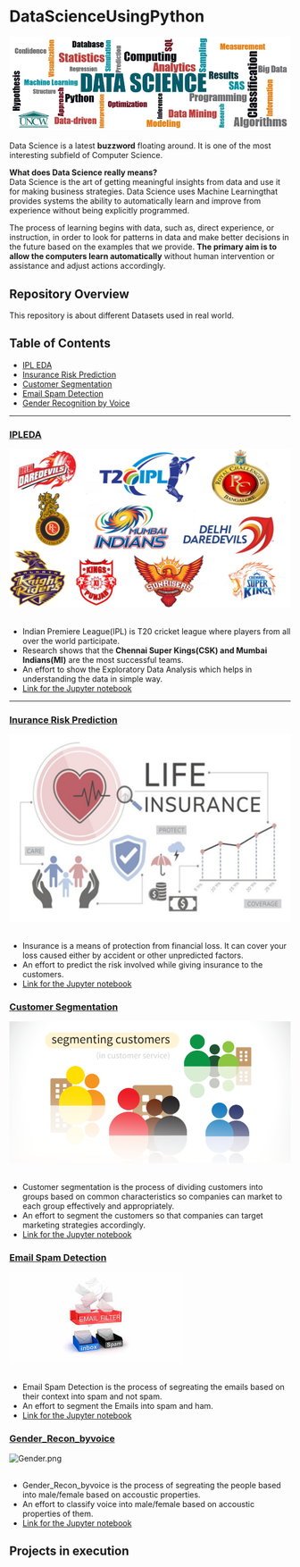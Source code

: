 # DataScienceUsingPython

![image.png](Images/banner.png)<br><br>
Data Science is a latest __buzzword__ floating around. It is one of the most interesting subfield of Computer Science.<br>

__What does Data Science really means?__<br>
Data Science is the art of getting meaningful insights from data and use it for making business strategies. Data Science uses Machine Learningthat provides systems the ability to automatically learn and improve from experience without being explicitly programmed.<br>

The process of learning begins with data, such as, direct experience, or instruction, in order to look for patterns in data and make better decisions in the future based on the examples that we provide. __The primary aim is to allow the computers learn automatically__ without human intervention or assistance and adjust actions accordingly.


## Repository Overview
This repository is about different Datasets used in real world.

## Table of Contents
- [IPL EDA](#section1)<br>
- [Insurance Risk Prediction](section2)<br>
- [Customer Segmentation](section2)<br>
- [Email Spam Detection](section3)<br>
- [Gender Recognition by Voice](section4)<br>

___
<a id=section1></a>
### [IPLEDA](./IPLEDA)
![image.png](Images/IPL.png)<br><br>
- Indian Premiere League(IPL) is T20 cricket league where players from all over the world participate.
- Research shows that the __Chennai Super Kings(CSK) and Mumbai Indians(MI)__ are the most successful teams.
- An effort to show the Exploratory Data Analysis which helps in understanding the data in simple way.
- [Link for the Jupyter notebook](./IPLEDA/IPL_Notebook.ipynb)

___
<a id=section2></a>
### [Inurance Risk Prediction](./Insurance_Risk_Pred)
![image.png](Images/Insurance.png)<br><br>
- Insurance is a means of protection from financial loss. It can cover your loss caused either by accident or other     unpredicted factors.
- An effort to predict the risk involved while giving insurance to the customers.
- [Link for the Jupyter notebook](./Insurance_Risk_Pred/Insurance.ipynb)

### [Customer Segmentation](./Insurance_Risk_Pred)
![KM.png](Images/KM.png)<br><br>
- Customer segmentation is the process of dividing customers into groups based on common characteristics so companies can      market to each group effectively and appropriately.
- An effort to segment the customers so that companies can target marketing strategies accordingly.
- [Link for the Jupyter notebook](./Customer_segmentation/KMeans.ipynb)


### [Email Spam Detection](./Email_Spam_Detection)
![Spam.jpeg](Images/Spam.jpeg)<br><br>
- Email Spam Detection is the process of segreating the emails based on their context into spam and not spam.
- An effort to segment the Emails into spam and ham.
- [Link for the Jupyter notebook](./Email_Spam_Detection/Email_Spam_Detection.ipynb)

### [Gender_Recon_byvoice](./Gender_Recon_byvoice)
![Gender.png](Gender/Gender.png)<br><br>
- Gender_Recon_byvoice is the process of segreating the people based into male/female based on accoustic properties.
- An effort to classify voice into male/female based on accoustic properties of them.
- [Link for the Jupyter notebook](./Gender_Recon_byvoice/Gender.ipynb)

## Projects in execution

